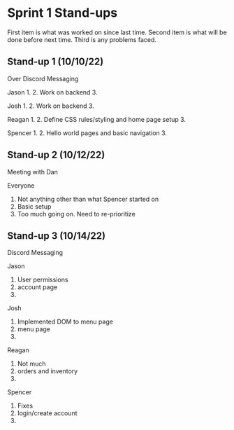 # Sprint 1 Stand-ups
First item is what was worked on since last time. Second item is what will be done before next time. Third is any problems faced.

## Stand-up 1 (10/10/22)
Over Discord Messaging

Jason
1. 
2. Work on backend
3. 

Josh
1. 
2. Work on backend
3. 

Reagan
1. 
2. Define CSS rules/styling and home page setup
3. 

Spencer
1. 
2. Hello world pages and basic navigation
3. 

## Stand-up 2 (10/12/22)
Meeting with Dan

Everyone
1. Not anything other than what Spencer started on
2. Basic setup
3. Too much going on. Need to re-prioritize 

## Stand-up 3 (10/14/22)
Discord Messaging

Jason
1. User permissions
2. account page
3. 

Josh
1. Implemented DOM to menu page
2. menu page
3. 

Reagan
1. Not much
2. orders and inventory
3. 

Spencer
1. Fixes
2. login/create account
3. 